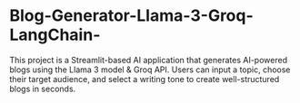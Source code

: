 # Blog-Generator-Llama-3-Groq-LangChain-
This project is a Streamlit-based AI application that generates AI-powered blogs using the Llama 3 model &amp; Groq API. Users can input a topic, choose their target audience, and select a writing tone to create well-structured blogs in seconds.

